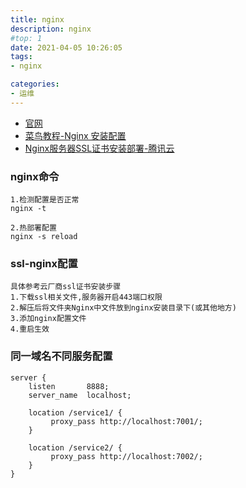```yaml
---
title: nginx
description: nginx
#top: 1
date: 2021-04-05 10:26:05
tags:
- nginx

categories:
- 运维
---
```


- [官网](http://nginx.org/)
- [菜鸟教程-Nginx 安装配置](https://www.runoob.com/linux/nginx-install-setup.html)
- [Nginx服务器SSL证书安装部署-腾讯云](https://cloud.tencent.com/document/product/400/35244)

### nginx命令
```textmate
1.检测配置是否正常
nginx -t 

2.热部署配置
nginx -s reload
```

### ssl-nginx配置
```textmate
具体参考云厂商ssl证书安装步骤
1.下载ssl相关文件,服务器开启443端口权限
2.解压后将文件夹Nginx中文件放到nginx安装目录下(或其他地方)
3.添加nginx配置文件
4.重启生效
```

### 同一域名不同服务配置
```textmate
server {
    listen       8888;
    server_name  localhost;

    location /service1/ {
         proxy_pass http://localhost:7001/;
    }
    
    location /service2/ {
         proxy_pass http://localhost:7002/;
    }
}
```

